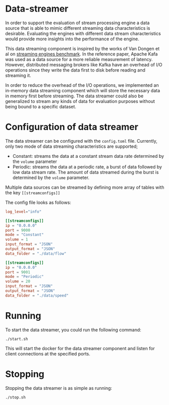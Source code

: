 # Data-streamer 

In order to support the evaluation of stream processing engine a data
source that is able to mimic different streaming data characteristics is 
desirable. Evaluating the engines with different data stream characteristics
would provide more insights into the performance of the engine. 

This data streaming component is inspired by the works of Van Dongen et al
on [streaming engines benchmark](https://ieeexplore.ieee.org/document/9025240).
In the reference paper, Apache Kafa was used as a data source for a 
more reliable measurement of latency. However, distributed messaging 
brokers like Kafka have an overhead of I/O operations since they write 
the data first to disk before reading and streaming it. 

In order to reduce the overhead of the I/O operations, we implemented 
an in-memory data streaming component which will store the necessary data 
in memory first before streaming. The data streamer could also be  
generalized to stream any kinds of data for evaluation purposes without
being bound to a specific dataset.  


# Configuration of data streamer

The data streamer can be configured with the
`config.toml` file. Currently, only two mode 
of data streaming characteristics are supported;
* Constant: streams the data at a constant stream data rate determined by the `volume` parameter 
* Periodic: streams the data at a periodic
rate, a burst of data followed by low data 
stream rate. 
The amount of data streamed during the burst 
is determined by the `volume` parameter. 


Multiple data sources can be streamed
by defining more array of tables with the key `[[streamconfigs]]` 

The config file looks as follows: 
```toml
log_level="info" 

[[streamconfigs]]
ip = "0.0.0.0"
port = 9000
mode = "Constant"
volume = 1
input_format = "JSON"
output_format = "JSON"
data_folder = "./data/flow"

[[streamconfigs]]
ip = "0.0.0.0"
port = 9001
mode = "Periodic"
volume = 20
input_format = "JSON"
output_format = "JSON"
data_folder = "./data/speed"
```


# Running 

To start the data streamer, you could run the following command: 

`./start.sh`

This will start the docker for the data streamer component and listen for
client connections at the specified ports. 


# Stopping

Stopping the data streamer is as simple as running: 

`./stop.sh` 
